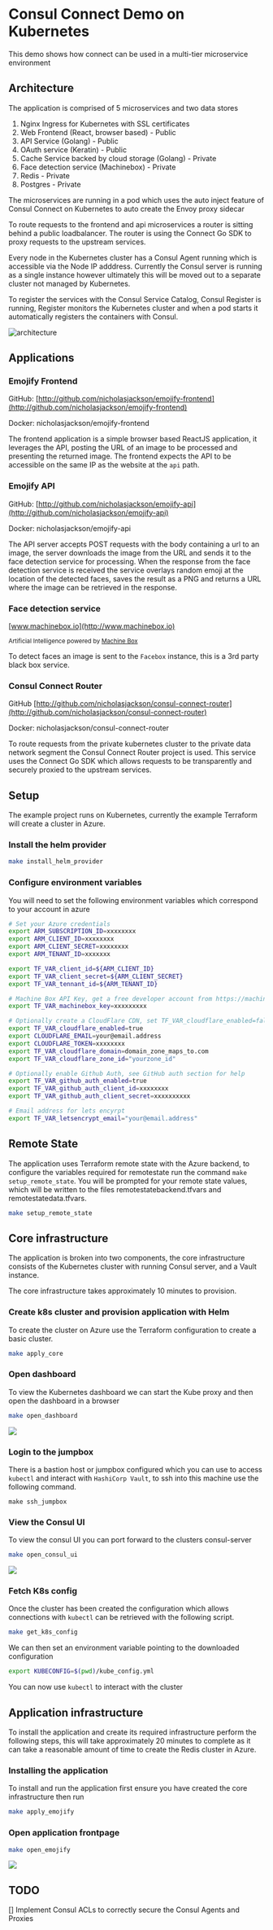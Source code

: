 # Consul Connect Demo on Kubernetes

This demo shows how connect can be used in a multi-tier microservice environment

## Architecture
The application is comprised of 5 microservices and two data stores
1. Nginx Ingress for Kubernetes with SSL certificates
1. Web Frontend (React, browser based) - Public
1. API Service (Golang) - Public
1. OAuth service (Keratin) - Public
1. Cache Service backed by cloud storage (Golang) - Private
1. Face detection service (Machinebox) - Private
1. Redis - Private
1. Postgres - Private

The microservices are running in a pod which uses the auto inject feature of Consul Connect on Kubernetes to auto create the Envoy proxy sidecar 

To route requests to the frontend and api microservices a router is sitting behind a public loadbalancer.  The router is using the Connect Go SDK to proxy requests to the upstream services.

Every node in the Kubernetes cluster has a Consul Agent running which is accessible via the Node IP adddress.  Currently the Consul server is running as a single instance however ultimately this will be moved out to a separate cluster not managed by Kubernetes.

To register the services with the Consul Service Catalog, Consul Register is running, Register monitors the Kubernetes cluster and when a pod starts it automatically registers the containers with Consul.

![architecture](./assets/k8s_demo.png)

## Applications

### Emojify Frontend
GitHub: [http://github.com/nicholasjackson/emojify-frontend](http://github.com/nicholasjackson/emojify-frontend)

Docker: nicholasjackson/emojify-frontend

The frontend application is a simple browser based ReactJS application, it leverages the API, posting the URL of an image to be processed and presenting the returned image.  The frontend expects the API to be accessible on the same IP as the website at the `api` path.

### Emojify API
GitHub: [http://github.com/nicholasjackson/emojify-api](http://github.com/nicholasjackson/emojify-api)

Docker: nicholasjackson/emojify-api

The API server accepts POST requests with the body containing a url to an image, the server downloads the image from the URL and sends it to the face detection service for processing.  When the response from the face detection service is received the service overlays random emoji at the location of the detected faces, saves the result as a PNG and returns a URL where the image can be retrieved in the response.

### Face detection service
[www.machinebox.io](http://www.machinebox.io)

<small>
	Artificial Intelligence powered by <a href='https://machinebox.io/' target='_blank'>Machine Box</a>
</small>

To detect faces an image is sent to the `Facebox` instance, this is a 3rd party black box service.

### Consul Connect Router
GitHub [http://github.com/nicholasjackson/consul-connect-router](http://github.com/nicholasjackson/consul-connect-router)

Docker: nicholasjackson/consul-connect-router

To route requests from the private kubernetes cluster to the private data network segment the Consul Connect Router project is used.  This service uses the  Connect Go SDK which allows requests to be transparently and securely proxied to the upstream services.


## Setup
The example project runs on Kubernetes, currently the example Terraform will create a cluster in Azure.

### Install the helm provider

```bash
make install_helm_provider
```

### Configure environment variables
You will need to set the following environment variables which correspond to your account in azure

```bash
# Set your Azure credentials 
export ARM_SUBSCRIPTION_ID=xxxxxxxx
export ARM_CLIENT_ID=xxxxxxxx
export ARM_CLIENT_SECRET=xxxxxxxx
export ARM_TENANT_ID=xxxxxxx

export TF_VAR_client_id=${ARM_CLIENT_ID}
export TF_VAR_client_secret=${ARM_CLIENT_SECRET}
export TF_VAR_tennant_id=${ARM_TENANT_ID}

# Machine Box API Key, get a free developer account from https://machinebox.io/
export TF_VAR_machinebox_key=xxxxxxxxx

# Optionally create a CloudFlare CDN, set TF_VAR_cloudflare_enabled=false if not using CloudFlare
export TF_VAR_cloudflare_enabled=true
export CLOUDFLARE_EMAIL=your@email.address
export CLOUDFLARE_TOKEN=xxxxxxxx
export TF_VAR_cloudflare_domain=domain_zone_maps_to.com
export TF_VAR_cloudflare_zone_id="yourzone_id"

# Optionally enable Github Auth, see GitHub auth section for help
export TF_VAR_github_auth_enabled=true
export TF_VAR_github_auth_client_id=xxxxxxxx
export TF_VAR_github_auth_client_secret=xxxxxxxxxx

# Email address for lets encyrpt
export TF_VAR_letsencrypt_email="your@email.address"
```

## Remote State
The application uses Terraform remote state with the Azure backend, to configure the variables required for remotestate run the command `make setup_remote_state`. You will be prompted for your remote state values, which will be written to the files remotestatebackend.tfvars and remotestatedata.tfvars.

```bash
make setup_remote_state
```

## Core infrastructure
The application is broken into two components, the core infrastructure consists of the Kubernetes cluster with running Consul server, and a Vault instance.

The core infrastructure takes approximately 10 minutes to provision.

### Create k8s cluster and provision application with Helm
To create the cluster on Azure use the Terraform configuration to create a basic cluster.

```bash
make apply_core
```

### Open dashboard
To view the Kubernetes dashboard we can start the Kube proxy and then open the dashboard in a browser

```bash
make open_dashboard
```
![](./assets/k8s_dashboard.png)

### Login to the jumpbox
There is a bastion host or jumpbox configured which you can use to access `kubectl` and interact with `HashiCorp Vault`, to ssh into this machine use the following command.

```
make ssh_jumpbox
```

### View the Consul UI
To view the consul UI you can port forward to the clusters consul-server

```bash
make open_consul_ui
```

![](./assets/consul_ui.png)

### Fetch K8s config
Once the cluster has been created the configuration which allows connections with `kubectl` can be retrieved with the following script.

```bash
make get_k8s_config
```
We can then set an environment variable pointing to the downloaded configuration

```bash
export KUBECONFIG=$(pwd)/kube_config.yml
```

You can now use `kubectl` to interact with the cluster

## Application infrastructure
To install the application and create its required infrastructure perform the following steps, this will take approximately 20 minutes to complete as it can take a reasonable amount of time to create the Redis cluster in Azure.

### Installing the application
To install and run the application first ensure you have created the core infrastructure then run

```bash
make apply_emojify
```

### Open application frontpage

```bash
make open_emojify
```

![](./assets/app.png)

## TODO
[] Implement Consul ACLs to correctly secure the Consul Agents and Proxies  
